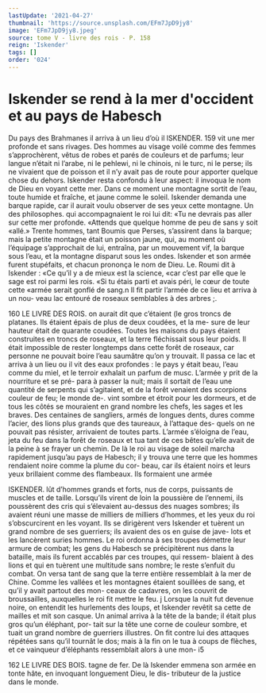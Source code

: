 ```yaml
---
lastUpdate: '2021-04-27'
thumbnail: 'https://source.unsplash.com/EFm7JpD9jy8'
image: 'EFm7JpD9jy8.jpeg'
source: tome V - livre des rois - P. 158
reign: 'Iskender'
tags: []
order: '024'
---
```


# Iskender se rend à la mer d'occident et au pays de Habesch

Du pays des Brahmanes il arriva à un lieu d’où il
lSKENDER. 159 vit une mer profonde et sans rivages. Des hommes
au visage voilé comme des femmes s’approchèrent,
vêtus de robes et parés de couleurs et de parfums;
leur langue n’était ni l’arabe, ni le pehlewi, ni le
chinois, ni le turc, ni le perse; ils ne vivaient que de poisson et il n’y avait pas de route pour apporter quelque chose du dehors. Iskender resta confondu à leur aspect: il invoqua le nom de Dieu en voyant cette mer. Dans ce moment une montagne sortit de l’eau, toute humide et fraîche, et jaune comme le soleil. Iskender demanda une barque rapide, car il aurait voulu observer de ses yeux cette montagne. Un des philosophes. qui accompagnaient le roi lui dit: «Tu ne devrais pas aller sur cette mer profonde. «Attends que quelque homme de peu de sans y soit «allé.» Trente hommes, tant Boumis que Perses, s’assirent dans la barque; mais la petite montagne était un poisson jaune, qui, au moment où l’équipage s’approchait de lui, entraîna, par un mouvement vif,
la barque sous l’eau, et la montagne disparut sous
les ondes. Iskender et son armée furent stupéfaits,
et chacun prononça le nom de Dieu. Le. Roumi dit
à Iskender : «Ce qu’il y a de mieux est la science,
«car c’est par elle que le sage est roi parmi les rois.
«Si tu étais parti et avais péri, le cœur de toute cette
«armée serait gonflé de sang.n
Il fit partir l’armée de ce lieu et arriva à un nou- veau lac entouré de roseaux semblables à des arbres ;.

160 LE LIVRE DES ROIS.
on aurait dit que c’étaient (le gros troncs de platanes.
Ils étaient épais de plus de deux coudées, et la me-
sure de leur hauteur était de quarante coudées. Toutes
les maisons du pays étaient construites en troncs de roseaux, et la terre fléchissait sous leur poids. Il était impossible de rester longtemps dans cette forêt de roseaux, car personne ne pouvait boire l’eau saumâtre qu’on y trouvait. Il passa ce lac et arriva à un lieu
ou il vit des eaux profondes : le pays y était beau, l’eau comme du miel, et le terroir exhalait un parfum
de musc. L’armée y prit de la nourriture et se pré-
para à passer la nuit; mais il sortait de l’eau une quantité de serpents qui s’agitaient, et de la forêt venaient des scorpions couleur de feu; le monde de-. vint sombre et étroit pour les dormeurs, et de tous les côtés se mouraient en grand nombre les chefs,
les sages et les braves. Des centaines de sangliers,
armés de longues dents, dures comme l’acier, des
lions plus grands que des taureaux, à l’attaque des-
quels on ne pouvait pas résister, arrivaient de toutes parts. L’armée s’éloigna de l’eau, jeta du feu dans la
forêt de roseaux et tua tant de ces bêtes qu’elle avait de la peine à se frayer un chemin.
De là le roi au visage de soleil marcha rapidement jusqu’au pays de Habesch; il y trouva une terre que
les hommes rendaient noire comme la plume du cor-
beau, car ils étaient noirs et leurs yeux brillaient comme des flambeaux. Ils formaient une armée

ISKENDER. lût d’hommes grands et forts, nus de corps, puissants
de muscles et de taille. Lorsqu’ils virent de loin la poussière de l’ennemi, ils poussèrent des cris qui s’élevaient au-dessus des nuages sombres; ils avaient
réuni une masse de milliers de milliers d’hommes,
et les yeux du roi s’obscurcirent en les voyant. Ils se dirigèrent vers Iskender et tuèrent un grand nombre
de ses guerriers; ils avaient des os en guise de jave- lots et les lancèrent suries hommes. Le roi ordonna
à ses troupes démettre leur armure de combat; les gens du Habesch se précipitèrent nus dans la bataille, mais ils furent accablés par ces troupes, qui ressem- blaient à des lions et qui en tuèrent une multitude sans nombre; le reste s’enfuit du combat. On versa tant de sang que la terre entière ressemblait à la mer de Chine. Comme les vallées et les montagnes étaient souillées de sang, et qu’il y avait partout des mon- ceaux de cadavres, on les couvrit de broussailles,
auxquelles le roi fit mettre le feu. j Lorsque la nuit fut devenue noire, on entendit les
hurlements des loups, et Iskender revêtit sa cette de mailles et mit son casque. Un animal arriva à la tête de la bande; il était plus gros qu’un éléphant, por-
tait sur la tête une corne de couleur sombre, et tuait un grand nombre de guerriers illustres. On fit contre lui des attaques répétées sans qu’il tournât le dos;
mais à la fin on le tua à coups de flèches, et ce vainqueur d’éléphants ressemblait alors à une mon-
i5

162 LE LIVRE DES BOIS.
tagne de fer. De là Iskender emmena son armée en tonte hâte, en invoquant longuement Dieu, le dis- tributeur de la justice dans le monde.
